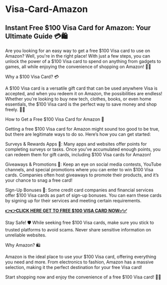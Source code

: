 # Visa-Card-Amazon

## Instant Free $100 Visa Card for Amazon: Your Ultimate Guide 💳🛍️

Are you looking for an easy way to get a free $100 Visa card to use on Amazon? Well, you're in the right place! With just a few steps, you can unlock the power of a $100 Visa card to spend on anything from gadgets to games, all while enjoying the convenience of shopping on Amazon! 🎁💸

Why a $100 Visa Card? 💳

A $100 Visa card is a versatile gift card that can be used anywhere Visa is accepted, and when you redeem it on Amazon, the possibilities are endless! 
Whether you're looking to buy new tech, clothes, books, or even home essentials, the $100 Visa card is the perfect way to save money and shop freely. 🌟🛒

How to Get a Free $100 Visa Card for Amazon 🎉

Getting a free $100 Visa card for Amazon might sound too good to be true, but there are legitimate ways to do so. Here’s how you can get started:

Surveys & Rewards Apps 📱: Many apps and websites offer points for completing surveys or tasks. Once you’ve accumulated enough points, you can redeem them for gift cards, including $100 Visa cards for Amazon!

Giveaways & Promotions 🎁: Keep an eye on social media contests, YouTube channels, and special promotions where you can enter to win $100 Visa cards. Companies often host giveaways to promote their products, and it’s your chance to snag a free card!

Sign-Up Bonuses 🎉: Some credit card companies and financial services offer $100 Visa cards as part of sign-up bonuses. You can earn these cards by signing up for their services and meeting certain requirements.

[**👉👉CLICK HERE GET TO FREE $100 VISA CARD NOW✅✅**](https://free-gift-card.raj-solution.com/958f890)

Stay Safe! 🛡️
While seeking free $100 Visa cards, make sure you stick to trusted platforms to avoid scams. Never share sensitive information on unreliable websites.

Why Amazon? 🛍️

Amazon is the ideal place to use your $100 Visa card, offering everything you need and more. From electronics to fashion, Amazon has a massive selection, making it the perfect destination for your free Visa card!

Start shopping now and enjoy the convenience of a free $100 Visa card! 🎉🛒
